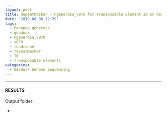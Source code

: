 ```yaml
---
layout: post
title: RepeatMasker - Pgenerosa_v070 for Transposable Element ID on Roadrunner
date: '2019-08-06 12:39'
tags: 
  - Panopea generosa
  - geoduck
  - Pgenerosa_v070
  - v070
  - roadrunner
  - repeatmasker
  - TE
  - transposable elements
categories: 
  - Geoduck Genome Sequencing
---
```




---

#### RESULTS

Output folder:

- []()

